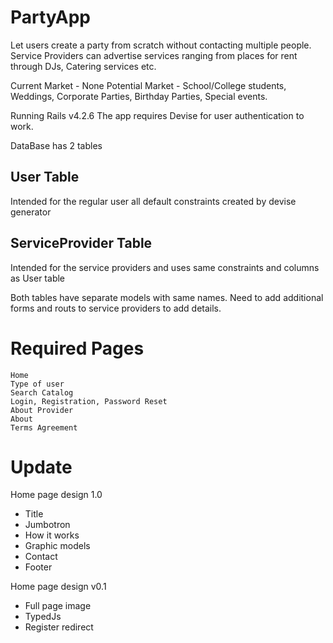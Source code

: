 # PartyApp

Let users create a party from scratch without contacting multiple people. Service Providers can advertise services ranging from places for rent through DJs, Catering services etc. 

Current Market - None
Potential Market - School/College students, Weddings, Corporate Parties, Birthday Parties, Special events.

Running Rails v4.2.6
The app requires Devise for user authentication to work.

DataBase has 2 tables

## User Table

Intended for the regular user all default constraints created by devise generator 

## ServiceProvider Table

Intended for the service providers and uses same constraints and columns as User table

Both tables have separate models with same names. Need to add additional forms and routs to service providers to add details.

# Required Pages
    
    Home
    Type of user
    Search Catalog
    Login, Registration, Password Reset
    About Provider
    About
    Terms Agreement

# Update 

Home page design 1.0
- Title
- Jumbotron
- How it works
- Graphic models
- Contact 
- Footer

Home page design v0.1
- Full page image
- TypedJs
- Register redirect
